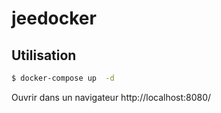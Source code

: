 # jeedocker

## Utilisation

```sh
$ docker-compose up  -d 
```

Ouvrir dans un navigateur http://localhost:8080/
